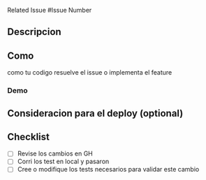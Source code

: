Related Issue #Issue Number
## Descripcion

## Como

como tu codigo resuelve el issue o implementa el feature

### Demo

## Consideracion para el deploy (optional)

## Checklist

- [ ] Revise los cambios en GH
- [ ] Corri los test en local y pasaron
- [ ] Cree o modifique los tests necesarios para validar este cambio
